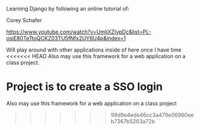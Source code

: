 Learning Django by following an online tutorial of:  

Corey Schafer  

https://www.youtube.com/watch?v=UmljXZIypDc&list=PL-osiE80TeTtoQCKZ03TU5fNfx2UY6U4p&index=1  

Will play around with other applications inside of here once I have time  
<<<<<<< HEAD
Also may use this framework for a web application on a class project.  

Project is to create a SSO login
=======
Also may use this framework for a web application on a class project  
>>>>>>> 99d9e4ede46cc3a479e06960eeb7367b5263a72b
